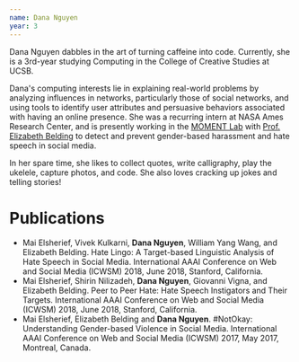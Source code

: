 ```yaml
---
name: Dana Nguyen
year: 3
---
```




Dana Nguyen dabbles in the art of turning caffeine into code. Currently, she is a 3rd-year studying Computing in the College of Creative Studies at UCSB. 

Dana's computing interests lie in explaining real-world problems by analyzing influences in networks, particularly those of social networks, and using tools to identify user attributes and persuasive behaviors associated with having an online presence. She was a recurring intern at NASA Ames Research Center, and is presently working in the [MOMENT Lab](https://moment.cs.ucsb.edu) with [Prof. Elizabeth Belding](https://people.cs.ucsb.edu/ebelding/) to detect and prevent gender-based harassment and hate speech in social media. 

In her spare time, she likes to collect quotes, write calligraphy, play the ukelele, capture photos, and code. She also loves cracking up jokes and telling stories!

# Publications
*	Mai Elsherief, Vivek Kulkarni, <b>Dana Nguyen</b>, William Yang Wang, and Elizabeth Belding.  Hate Lingo: A Target-based Linguistic Analysis of Hate Speech in Social Media. International AAAI Conference on Web and Social Media (ICWSM) 2018, June 2018, Stanford, California.
*	Mai Elsherief, Shirin Nilizadeh, <b>Dana Nguyen</b>, Giovanni Vigna, and Elizabeth Belding.  Peer to Peer Hate: Hate Speech Instigators and Their Targets. International AAAI Conference on Web and Social Media (ICWSM) 2018, June 2018, Stanford, California.
* Mai Elsherief, Elizabeth Belding and <b>Dana Nguyen</b>.  #NotOkay: Understanding Gender-based Violence in Social Media. International AAAI Conference on Web and Social Media (ICWSM) 2017, May 2017, Montreal, Canada.



